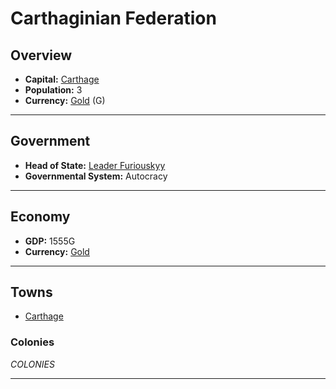 # Carthaginian Federation

## Overview

- **Capital:** [Carthage](Carthage)
- **Population:** 3
- **Currency:** [Gold](Gold) (G)

---

## Government

- **Head of State:** [Leader Furiouskyy](Furiouskyy)
- **Governmental System:** Autocracy

---

## Economy

- **GDP:** 1555G
- **Currency:** [Gold](Gold)

---

## Towns

- [Carthage](Carthage)

### Colonies

$COLONIES$

---